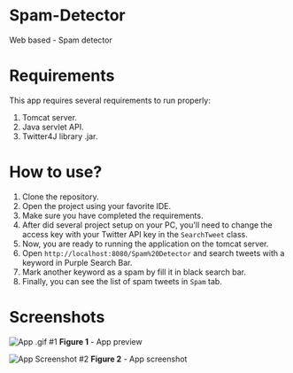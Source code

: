 # Spam-Detector
Web based -  Spam detector

# Requirements
This app requires several requirements to run properly:
1. Tomcat server.
2. Java servlet API.
3. Twitter4J library .jar.

# How to use?

1. Clone the repository.
2. Open the project using your favorite IDE.
3. Make sure you have completed the requirements.
4. After did several project setup on your PC, you'll need to change the access key with your Twitter API key in the `SearchTweet` class.
5. Now, you are ready to running the application on the tomcat server.
6. Open `http://localhost:8080/Spam%20Detector` and search tweets with a keyword in Purple Search Bar.
7. Mark another keyword as a spam by fill it in black search bar.
8. Finally, you can see the list of spam tweets in `Spam` tab.

# Screenshots

![App .gif #1](./screenshots/720p%20Screen%20Recording%202021-09-09%20at%2015.22.29.gif)
**Figure 1** - App preview

![App Screenshot #2](https://user-images.githubusercontent.com/33155685/132644544-19575763-f49f-42a9-94b1-1f3afcf511fe.png)
**Figure 2** - App screenshot
